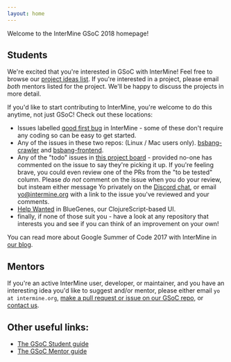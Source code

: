 ```yaml
---
layout: home
---
```


Welcome to the InterMine GSoC 2018 homepage!

## Students

We're excited that you're interested in GSoC with InterMine! Feel free to browse our [project ideas list](project-ideas/2018/). If you're interested in a project, please email _both_ mentors listed for the project. We'll be happy to discuss the projects in more detail. 

If you'd like to start contributing to InterMine, you're welcome to do this anytime, not just GSoC! Check out these locations:

- Issues labelled [good first bug](https://github.com/intermine/intermine/labels/good%20first%20bug) in InterMine - some of these don't require any coding so can be easy to get started.
- Any of the issues in these two repos: (Linux / Mac users only). [bsbang-crawler](https://github.com/justinccdev/bsbang-crawler/issues/7) and [bsbang-frontend](https://github.com/justinccdev/bsbang-frontend/issues).
- Any of the "todo" issues in [this project board](https://github.com/orgs/intermine/projects/1) - provided no-one has commented on the issue to say they're picking it up. If you're feeling brave, you could even review one of the PRs from the "to be tested" column. Please _do not_ comment on the issue when you do your review, but insteam either message Yo privately on the [Discord chat](https://discord.gg/h847Cex), or email yo@intermine.org with a link to the issue you've reviewed and your comments.
- [Help Wanted](https://github.com/intermine/bluegenes/labels/Help%20Wanted) in BlueGenes, our ClojureScript-based UI.
- finally, if none of those suit you - have a look at any repository that interests you and see if you can think of an improvement on your own! 

You can read more about Google Summer of Code 2017 with InterMine in [our blog](https://intermineorg.wordpress.com/tag/gsoc-2017/).


## Mentors

If you're an active InterMine user, developer, or maintainer, and you have an interesting idea you'd like to suggest and/or mentor, please either email `yo at intermine.org`, [make a pull request or issue on our GSoC repo](https://github.com/intermine/gsoc), or [contact us](http://intermine.readthedocs.io/en/latest/about/contact-us/).  

## Other useful links:

- [The GSoC Student guide](https://google.github.io/gsocguides/student/)
- [The GSoC Mentor guide](https://google.github.io/gsocguides/mentor/)
